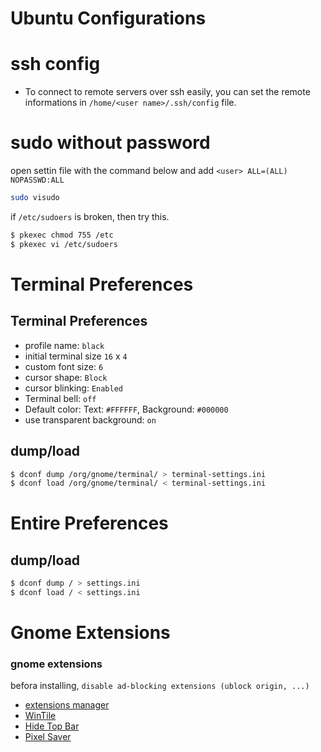 # Ubuntu Configurations


# ssh config
- To connect to remote servers over ssh easily, you can set the remote informations in `/home/<user name>/.ssh/config` file.




# sudo without password

open settin file with the command below and add  `<user> ALL=(ALL) NOPASSWD:ALL`
```sh
sudo visudo
```

if `/etc/sudoers` is broken, then try this. 
```sh
$ pkexec chmod 755 /etc
$ pkexec vi /etc/sudoers
```



# Terminal Preferences


## Terminal Preferences 
- profile name: `black`
- initial terminal size `16` x `4`
- custom font size: `6`
- cursor shape: `Block`
- cursor blinking: `Enabled`
- Terminal bell: `off`
- Default color: Text: `#FFFFFF`, Background: `#000000`
- use transparent background: `on`

## dump/load
```sh
$ dconf dump /org/gnome/terminal/ > terminal-settings.ini
$ dconf load /org/gnome/terminal/ < terminal-settings.ini
```



# Entire Preferences


## dump/load
```sh
$ dconf dump / > settings.ini
$ dconf load / < settings.ini
```




# Gnome Extensions


### gnome extensions 
befora installing, `disable ad-blocking extensions (ublock origin, ...)`

- [extensions manager](https://extensions.gnome.org/extension/1036/extensions/)
- [WinTile](https://extensions.gnome.org/extension/1723/wintile-windows-10-window-tiling-for-gnome/)
- [Hide Top Bar](https://extensions.gnome.org/extension/723/pixel-saver/)
- [Pixel Saver](https://extensions.gnome.org/extension/723/pixel-saver/)